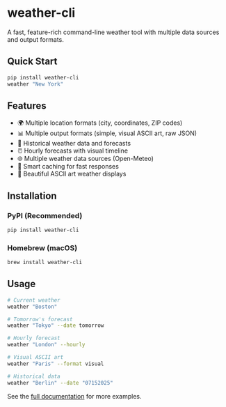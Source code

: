# weather-cli

A fast, feature-rich command-line weather tool with multiple data sources and output formats.

## Quick Start

```bash
pip install weather-cli
weather "New York"
```

## Features

- 🌍 Multiple location formats (city, coordinates, ZIP codes)
- 📊 Multiple output formats (simple, visual ASCII art, raw JSON)  
- 📅 Historical weather data and forecasts
- ⏰ Hourly forecasts with visual timeline
- 🌐 Multiple weather data sources (Open-Meteo)
- 💾 Smart caching for fast responses
- 🎨 Beautiful ASCII art weather displays

## Installation

### PyPI (Recommended)
```bash
pip install weather-cli
```

### Homebrew (macOS)
```bash
brew install weather-cli
```

## Usage

```bash
# Current weather
weather "Boston"

# Tomorrow's forecast  
weather "Tokyo" --date tomorrow

# Hourly forecast
weather "London" --hourly

# Visual ASCII art
weather "Paris" --format visual

# Historical data
weather "Berlin" --date "07152025"
```

See the [full documentation](https://github.com/mikebc23/weather-cli) for more examples.
